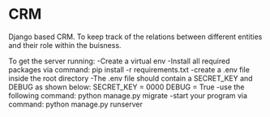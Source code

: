 # CRM
Django based CRM.
To keep track of the relations between different entities and their role within the buisness. 

To get the server running:
-Create a virtual env 
-Install all required packages via command: pip install -r requirements.txt
-create a .env file inside the root directory
-The .env file should contain a SECRET_KEY and DEBUG as shown below:
SECRET_KEY = 0000
DEBUG = True
-use the following command: python manage.py migrate
-start your program via command: python manage.py runserver

